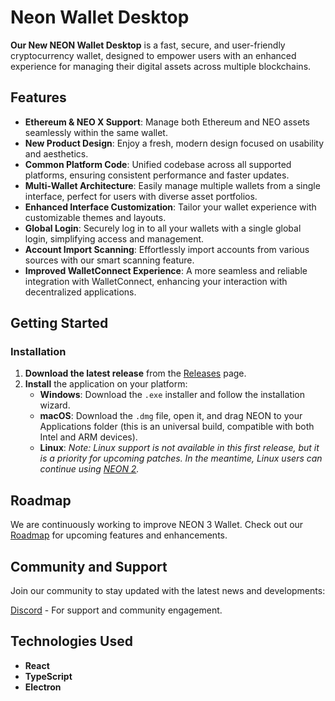 # Neon Wallet Desktop

**Our New NEON Wallet Desktop** is a fast, secure, and user-friendly cryptocurrency wallet, designed to empower users with an enhanced experience for managing their digital assets across multiple blockchains.

## Features

- **Ethereum & NEO X Support**: Manage both Ethereum and NEO assets seamlessly within the same wallet.
- **New Product Design**: Enjoy a fresh, modern design focused on usability and aesthetics.
- **Common Platform Code**: Unified codebase across all supported platforms, ensuring consistent performance and faster updates.
- **Multi-Wallet Architecture**: Easily manage multiple wallets from a single interface, perfect for users with diverse asset portfolios.
- **Enhanced Interface Customization**: Tailor your wallet experience with customizable themes and layouts.
- **Global Login**: Securely log in to all your wallets with a single global login, simplifying access and management.
- **Account Import Scanning**: Effortlessly import accounts from various sources with our smart scanning feature.
- **Improved WalletConnect Experience**: A more seamless and reliable integration with WalletConnect, enhancing your interaction with decentralized applications.

## Getting Started

### Installation

1. **Download the latest release** from the [Releases](https://github.com/CityOfZion/neon-wallet-desktop/releases/latest) page.
2. **Install** the application on your platform:
   - **Windows**: Download the `.exe` installer and follow the installation wizard.
   - **macOS**: Download the `.dmg` file, open it, and drag NEON to your Applications folder (this is an universal build, compatible with both Intel and ARM devices).
   - **Linux**: *Note: Linux support is not available in this first release, but it is a priority for upcoming patches. In the meantime, Linux users can continue using [NEON 2](https://github.com/CityOfZion/neon-wallet).*
  
## Roadmap
We are continuously working to improve NEON 3 Wallet. Check out our [Roadmap](https://medium.com/proof-of-working/coz-presents-the-neon-wallet-roadmap-0a092742709e) for upcoming features and enhancements.


## Community and Support
Join our community to stay updated with the latest news and developments:

[Discord](https://discord.gg/yRU8har6vZ) - For support and community engagement.


## Technologies Used
- **React**
- **TypeScript**
- **Electron**
